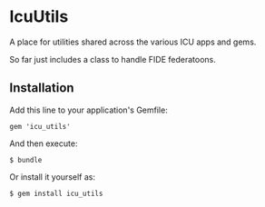 # IcuUtils

A place for utilities shared across the various ICU apps and gems.

So far just includes a class to handle FIDE federatoons.

## Installation

Add this line to your application's Gemfile:

    gem 'icu_utils'

And then execute:

    $ bundle

Or install it yourself as:

    $ gem install icu_utils
